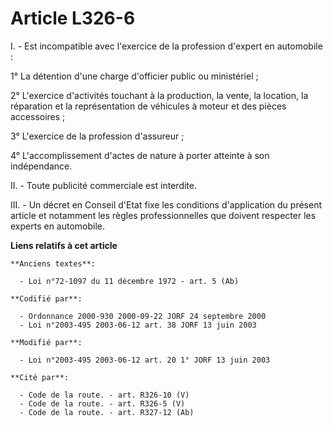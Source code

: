# Article L326-6

I. - Est incompatible avec l'exercice de la profession d'expert en automobile :

1° La détention d'une charge d'officier public ou ministériel ;

2° L'exercice d'activités touchant à la production, la vente, la location, la réparation et la représentation de véhicules à
moteur et des pièces accessoires ;

3° L'exercice de la profession d'assureur ;

4° L'accomplissement d'actes de nature à porter atteinte à son indépendance.

II. - Toute publicité commerciale est interdite.

III. - Un décret en Conseil d'Etat fixe les conditions d'application du présent article et notamment les règles
professionnelles que doivent respecter les experts en automobile.

**Liens relatifs à cet article**

	**Anciens textes**:

	  - Loi n°72-1097 du 11 décembre 1972 - art. 5 (Ab)

	**Codifié par**:

	  - Ordonnance 2000-930 2000-09-22 JORF 24 septembre 2000
	  - Loi n°2003-495 2003-06-12 art. 38 JORF 13 juin 2003

	**Modifié par**:

	  - Loi n°2003-495 2003-06-12 art. 20 1° JORF 13 juin 2003

	**Cité par**:

	  - Code de la route. - art. R326-10 (V)
	  - Code de la route. - art. R326-5 (V)
	  - Code de la route. - art. R327-12 (Ab)
